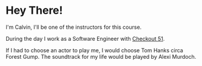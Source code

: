 Hey There!
==========

I'm Calvin, I'll be one of the instructors for this course.

During the day I work as a Software Engineer with
[Checkout 51](https://checkout51.com).

If I had to choose an actor to play me, I would choose Tom Hanks circa Forest
Gump. The soundtrack for my life would be played by Alexi Murdoch.
